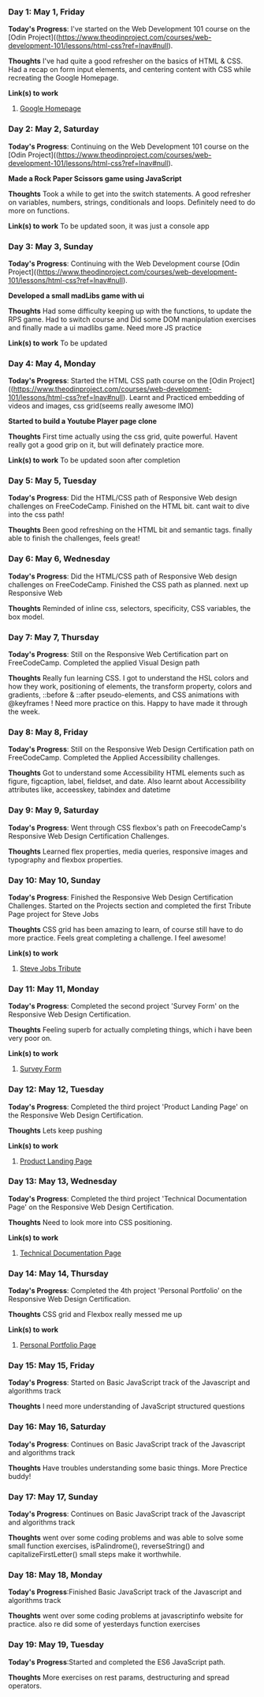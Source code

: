 <!-- # 100 Days Of Code - Log

### Day 0: February 30, 2016 (Example 1)
##### (delete me or comment me out)

**Today's Progress**: Fixed CSS, worked on canvas functionality for the app.

**Thoughts:** I really struggled with CSS, but, overall, I feel like I am slowly getting better at it. Canvas is still new for me, but I managed to figure out some basic functionality.

**Link to work:** [Calculator App](http://www.example.com)

### Day 0: February 30, 2016 (Example 2)
##### (delete me or comment me out)

**Today's Progress**: Fixed CSS, worked on canvas functionality for the app.

**Thoughts**: I really struggled with CSS, but, overall, I feel like I am slowly getting better at it. Canvas is still new for me, but I managed to figure out some basic functionality.

**Link(s) to work**: [Calculator App](http://www.example.com)
 -->

### Day 1: May 1, Friday

**Today's Progress**: I've started on the Web Development 101 course on the [Odin Project]((https://www.theodinproject.com/courses/web-development-101/lessons/html-css?ref=lnav#null).

**Thoughts** I've had quite a good refresher on the basics of HTML & CSS. Had a recap on form input elements, and centering content with CSS while recreating the Google Homepage.

**Link(s) to work**
1. [Google Homepage](https://isalebryan.me/google-homepage)


### Day 2: May 2, Saturday

**Today's Progress**: Continuing on the Web Development 101 course on the [Odin Project]((https://www.theodinproject.com/courses/web-development-101/lessons/html-css?ref=lnav#null).

**Made a Rock Paper Scissors game using JavaScript**

**Thoughts** Took a while to get into the switch statements. A good refresher on variables, numbers, strings, conditionals and loops. Definitely need to do more on functions.

**Link(s) to work**
To be updated soon, it was just a console app

### Day 3: May 3, Sunday

**Today's Progress**: Continuing with the Web Development course [Odin Project]((https://www.theodinproject.com/courses/web-development-101/lessons/html-css?ref=lnav#null).

**Developed a small madLibs game with ui**

**Thoughts**  Had some difficulty keeping up with the functions, to update the RPS game. Had to switch course and Did some DOM manipulation exercises and finally made a ui madlibs game. Need more JS practice

**Link(s) to work**
To be updated
<!-- 1. [Google Homepage](https://isalebryan.me/google-homepage) -->

### Day 4: May 4, Monday

**Today's Progress**: Started the HTML CSS path course on the [Odin Project]((https://www.theodinproject.com/courses/web-development-101/lessons/html-css?ref=lnav#null).
Learnt and Practiced embedding of videos and images, css grid(seems really awesome IMO)

**Started to build a Youtube Player page clone**

**Thoughts** First time actually using the css grid, quite powerful. Havent really got a good grip on it, but will definately practice more.

**Link(s) to work**
To be updated soon after completion

### Day 5: May 5, Tuesday

**Today's Progress**: Did the HTML/CSS path of Responsive Web design  challenges on FreeCodeCamp. Finished on the HTML bit. cant wait to dive into the css path!


**Thoughts** Been good refreshing on the HTML bit and semantic tags. finally able to finish the challenges, feels great!

<!-- **Link(s) to work**
To be updated soon after completion -->

### Day 6: May 6, Wednesday

**Today's Progress**: Did the HTML/CSS path of Responsive Web design  challenges on FreeCodeCamp.
Finished the CSS path as planned. next up Responsive Web


**Thoughts** Reminded of inline css, selectors, specificity, CSS variables, the box model.


### Day 7: May 7, Thursday

**Today's Progress**: Still on the
Responsive Web Certification part on FreeCodeCamp. Completed the applied Visual Design path


**Thoughts** Really fun learning CSS. I got to understand the HSL colors and how they work, positioning of elements, the transform property, colors and gradients, ::before & ::after pseudo-elements, and CSS animations with @keyframes ! Need more practice on this.
Happy to have made it through the week.


### Day 8: May 8, Friday

**Today's Progress**: Still on the
Responsive Web Design Certification path on FreeCodeCamp. Completed the Applied Accessibility challenges.


**Thoughts** Got to understand some Accessibility HTML elements such as figure, figcaption, label, fieldset, and date.
Also learnt about Accessibility attributes like, acceesskey, tabindex and datetime

### Day 9: May 9, Saturday

**Today's Progress**: Went through CSS flexbox's path on FreecodeCamp's Responsive Web Design Certification Challenges.

**Thoughts** Learned flex properties, media queries, responsive images and typography and flexbox properties.



### Day 10: May 10, Sunday

**Today's Progress**: Finished the Responsive Web Design Certification Challenges.
Started on the Projects section and completed the first Tribute Page project for Steve Jobs

**Thoughts** CSS grid has been amazing to learn, of course still have to do more practice. Feels great completing a challenge. I feel awesome!

**Link(s) to work**
1. [Steve Jobs Tribute](https://isalebryan.me/steve-jobs-tribute-page)

### Day 11: May 11, Monday

**Today's Progress**: Completed the second project 'Survey Form' on the Responsive Web Design Certification.

**Thoughts** Feeling superb for actually completing things, which i have been very poor on.

**Link(s) to work**
1. [Survey Form](https://isalebryan.me/survey-form)

### Day 12: May 12, Tuesday

**Today's Progress**: Completed the third project 'Product Landing Page' on the Responsive Web Design Certification.

**Thoughts** Lets keep pushing

**Link(s) to work**
1. [Product Landing Page](https://isalebryan.me/product-landing-page)

### Day 13: May 13, Wednesday

**Today's Progress**: Completed the third project 'Technical Documentation Page' on the Responsive Web Design Certification.

**Thoughts** Need to look more into CSS positioning.

**Link(s) to work**
1. [Technical Documentation Page](https://isalebryan.me/technical-documentation-page)

### Day 14: May 14, Thursday

**Today's Progress**: Completed the 4th project 'Personal Portfolio' on the Responsive Web Design Certification.

**Thoughts** CSS grid and Flexbox really messed me up

**Link(s) to work**
1. [Personal Portfolio Page](https://isalebryan.me/personal-portfolio)


### Day 15: May 15, Friday

**Today's Progress**: Started on Basic JavaScript track of the Javascript and algorithms track

**Thoughts** I need more understanding of JavaScript structured questions

### Day 16: May 16, Saturday

**Today's Progress**: Continues on Basic JavaScript track of the Javascript and algorithms track

**Thoughts** Have troubles understanding some basic things. More Prectice buddy!

### Day 17: May 17, Sunday

**Today's Progress**: Continues on Basic JavaScript track of the Javascript and algorithms track

**Thoughts** went over some coding problems and was able to solve some small function exercises, isPalindrome(), reverseString() and capitalizeFirstLetter()
small steps make it worthwhile.

### Day 18: May 18, Monday

**Today's Progress**:Finished Basic JavaScript track of the Javascript and algorithms track

**Thoughts** went over some coding problems at javascriptinfo website for practice. also re did some of yesterdays function exercises

### Day 19: May 19, Tuesday

**Today's Progress**:Started and completed the ES6 JavaScript path.

**Thoughts** More exercises on rest params, destructuring and spread operators.
